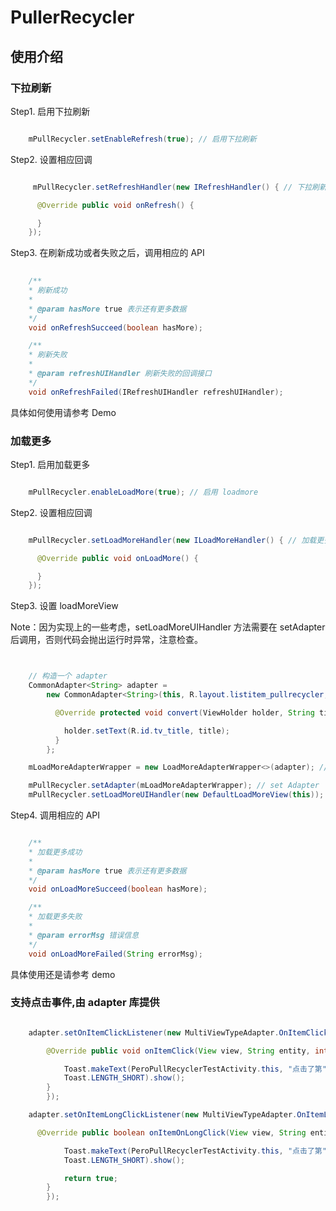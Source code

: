 # PullerRecycler

## 使用介绍

### 下拉刷新

Step1. 启用下拉刷新

```java

	mPullRecycler.setEnableRefresh(true); // 启用下拉刷新 
```

Step2. 设置相应回调

```java

	 mPullRecycler.setRefreshHandler(new IRefreshHandler() { // 下拉刷新回调

      @Override public void onRefresh() {

      }
    });

```

Step3. 在刷新成功或者失败之后，调用相应的 API


```java
	
	/**
   	* 刷新成功
   	*
   	* @param hasMore true 表示还有更多数据
   	*/
  	void onRefreshSucceed(boolean hasMore);

  	/**
   	* 刷新失败
  	*
   	* @param refreshUIHandler 刷新失败的回调接口
   	*/
  	void onRefreshFailed(IRefreshUIHandler refreshUIHandler);

```

具体如何使用请参考 Demo


### 加载更多

Step1. 启用加载更多

```java

	mPullRecycler.enableLoadMore(true); // 启用 loadmore

```

Step2. 设置相应回调

```java

	mPullRecycler.setLoadMoreHandler(new ILoadMoreHandler() { // 加载更多回调

      @Override public void onLoadMore() {

      }
    });

```

Step3. 设置 loadMoreView

Note：因为实现上的一些考虑，setLoadMoreUIHandler 方法需要在 setAdapter 后调用，否则代码会抛出运行时异常，注意检查。

```java


    // 构造一个 adapter
    CommonAdapter<String> adapter =
        new CommonAdapter<String>(this, R.layout.listitem_pullrecycler, provideDataSource()) {

          @Override protected void convert(ViewHolder holder, String title, int position) {

            holder.setText(R.id.tv_title, title);
          }
        };

    mLoadMoreAdapterWrapper = new LoadMoreAdapterWrapper<>(adapter); // 使用 LoadMoreAdapterWrapper 装饰它

    mPullRecycler.setAdapter(mLoadMoreAdapterWrapper); // set Adapter
    mPullRecycler.setLoadMoreUIHandler(new DefaultLoadMoreView(this)); // 设置默认 LoadMoreView，注意在 setAdapter 后调用
```

Step4. 调用相应的 API


```java

 	/**
   	* 加载更多成功
   	*
   	* @param hasMore true 表示还有更多数据
   	*/
  	void onLoadMoreSucceed(boolean hasMore);

  	/**
   	* 加载更多失败
   	*
   	* @param errorMsg 错误信息
   	*/
  	void onLoadMoreFailed(String errorMsg);
```

具体使用还是请参考 demo


### 支持点击事件,由 adapter 库提供

```java

	adapter.setOnItemClickListener(new MultiViewTypeAdapter.OnItemClickListener<String>() {

      	@Override public void onItemClick(View view, String entity, int position) {

        	Toast.makeText(PeroPullRecyclerTestActivity.this, "点击了第" + position + "项",
            Toast.LENGTH_SHORT).show();
      	}
    	});

    adapter.setOnItemLongClickListener(new MultiViewTypeAdapter.OnItemLongClickListener<String>() {

      @Override public boolean onItemOnLongClick(View view, String entity, int position) {

        	Toast.makeText(PeroPullRecyclerTestActivity.this, "点击了第" + position + "项",
            Toast.LENGTH_SHORT).show();

        	return true;
      	}
    	});

```




